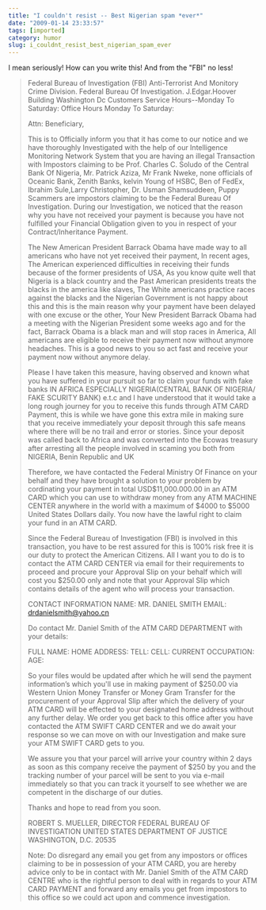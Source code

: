 ```yaml
---
title: "I couldn't resist -- Best Nigerian spam *ever*"
date: "2009-01-14 23:33:57"
tags: [imported]
category: humor
slug: i_couldnt_resist_best_nigerian_spam_ever
---
```

	
I mean seriously!  How can you write this!  And from the "FBI" no less!

<blockquote>Federal Bureau of Investigation (FBI)
Anti-Terrorist And Monitory Crime Division.
Federal Bureau Of Investigation.
J.Edgar.Hoover Building Washington Dc
Customers Service Hours--Monday To Saturday:
Office Hours Monday To Saturday:

Attn: Beneficiary,

This is to Officially inform you that it has come to our notice and we have thoroughly Investigated with the help of our  Intelligence Monitoring Network System that you are having an illegal Transaction with Impostors claiming to be Prof. Charles C. Soludo of the Central Bank Of Nigeria, Mr. Patrick Aziza, Mr Frank Nweke, none officials of Oceanic Bank, Zenith Banks, kelvin Young of HSBC, Ben of FedEx, Ibrahim Sule,Larry Christopher, Dr. Usman Shamsuddeen, Puppy Scammers are impostors claiming to be the Federal Bureau Of Investigation. During our Investigation, we noticed that the reason why you have not received your payment is because you have not fulfilled your Financial Obligation given to you in respect of your Contract/Inheritance Payment.

The New American President Barrack Obama have made way to all americans who have not yet received their payment, In recent ages, The American experienced difficulties in receiving their funds because of the former presidents of USA, As you know quite well that Nigeria is a black country and the Past American presidents treats the blacks in the america like slaves, The White americans practice races against the blacks and the Nigerian Government is not happy about this and this is the main reason why your payment have been delayed with one excuse or the other, Your New President Barrack Obama had a meeting with the Nigerian President some weeks ago and for the fact, Barrack Obama is a black man and will stop races in America, All americans are eligible to receive their payment now without anymore headaches. This is a good news to you so act fast and receive your payment now without anymore delay.

Please I have taken this measure, having observed and known what you have suffered in your pursuit so far to claim your funds with fake banks IN AFRICA ESPECIALLY NIGERIA(CENTRAL BANK OF NIGERIA/ FAKE SCURITY BANK) e.t.c and I have understood that it would take a long rough journey for you to receive this funds through ATM CARD Payment, this is while we have gone this extra mile in making sure that you receive immediately your deposit through this  safe means where there will be no trail and error or stories. Since your deposit was called back to Africa and was converted into the Ecowas treasury after arresting all the people involved in scaming you both from NIGERIA, Benin Republic and UK

Therefore, we have contacted the Federal Ministry Of Finance on your behalf and they have brought a solution to your problem by cordinating your payment in total USD$11,000.000.00 in an ATM CARD which you can use to withdraw money from any ATM MACHINE CENTER anywhere in the world with a maximum of $4000 to $5000 United States Dollars daily. You now have the lawful right to claim your fund in an ATM CARD.

Since the Federal Bureau of Investigation (FBI) is involved in this transaction, you have to be rest assured for this is 100% risk free it is our duty to protect the American Citizens. All I want you to do is to contact the ATM CARD CENTER via email for their requirements to proceed and procure your Approval Slip on your behalf which will cost you $250.00 only and note that your Approval Slip which contains details of the agent who will process your transaction.

CONTACT INFORMATION
NAME: MR. DANIEL SMITH
EMAIL: drdanielsmith@yahoo.cn

Do contact Mr. Daniel Smith of the ATM CARD DEPARTMENT with your details:

FULL NAME:
HOME ADDRESS:
TELL:
CELL:
CURRENT OCCUPATION:
AGE:

So your files would be updated after which he will send the payment information’s which you'll use in making payment of $250.00 via Western Union Money Transfer or Money Gram Transfer for the procurement of your Approval Slip after which the delivery of your ATM CARD will be effected to your designated home address without any further delay. We order you get back to this office after you have contacted the ATM SWIFT CARD CENTER and we do await your response so we can move on with our Investigation and make sure your ATM SWIFT CARD gets to you.

We assure you that your parcel will arrive your country within 2 days as soon as this company receive the payment of $250 by you and the tracking number of your parcel will be sent to you via e-mail immediately so that you can track it yourself to see whether we are competent in the discharge of our duties.

Thanks and hope to read from you soon.

ROBERT S. MUELLER,
DIRECTOR
FEDERAL BUREAU OF INVESTIGATION
UNITED STATES DEPARTMENT OF JUSTICE
WASHINGTON, D.C. 20535

Note: Do disregard any email you get from any impostors or offices claiming to be in possession of your ATM CARD, you are hereby advice only to be in contact with Mr. Daniel Smith of the ATM CARD CENTRE who is the rightful person to deal with in regards to your ATM CARD PAYMENT and forward any emails you get from impostors to this office so we could act upon and commence investigation.
</blockquote>
